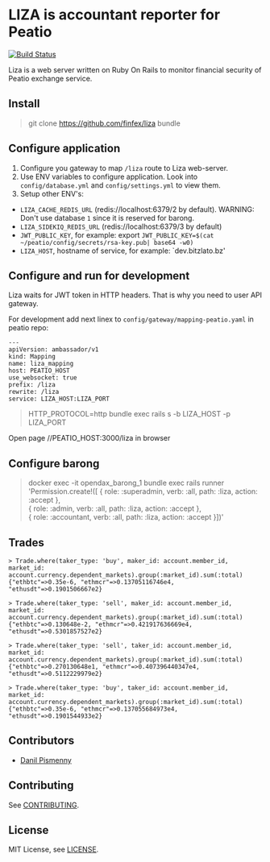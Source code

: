 # LIZA is accountant reporter for Peatio

[![Build Status](https://travis-ci.org/finfex/liza.svg?branch=master)](https://travis-ci.org/finfex/liza)

Liza is a web server written on Ruby On Rails to monitor financial security of Peatio exchange service.

## Install

> git clone https://github.com/finfex/liza
> bundle

## Configure application

1. Configure you gateway to map `/liza` route to Liza web-server.
2. Use ENV variables to configure application. Look into `config/database.yml` and `config/settings.yml` to view them.
3. Setup other ENV's:

  * `LIZA_CACHE_REDIS_URL` (redis://localhost:6379/2 by default). WARNING: Don't use database
    `1` since it is reserved for barong.
  * `LIZA_SIDEKIQ_REDIS_URL` (redis://localhost:6379/3 by default)
  * `JWT_PUBLIC_KEY`, for example: export `JWT_PUBLIC_KEY=$(cat ~/peatio/config/secrets/rsa-key.pub| base64 -w0) `
  * `LIZA_HOST`, hostname of service, for example: `dev.bitzlato.bz'

## Configure and run for development

Liza waits for JWT token in HTTP headers. That is why you need to user API
gateway.

For development add next linex to `config/gateway/mapping-peatio.yaml` in
peatio repo:

```
---
apiVersion: ambassador/v1
kind: Mapping
name: liza_mapping
host: PEATIO_HOST
use_websocket: true
prefix: /liza
rewrite: /liza
service: LIZA_HOST:LIZA_PORT
```

> HTTP_PROTOCOL=http bundle exec rails s -b LIZA_HOST -p LIZA_PORT

Open page //PEATIO_HOST:3000/liza in browser

## Configure barong

> docker exec -it opendax_barong_1 bundle exec rails runner \
  'Permission.create!([ { role: :superadmin, verb: :all, path: :liza, action: :accept }, \
  { role: :admin, verb: :all, path: :liza, action: :accept }, \
  { role: :accountant, verb: :all, path: :liza, action: :accept }])'

## Trades

```
> Trade.where(taker_type: 'buy', maker_id: account.member_id, market_id: account.currency.dependent_markets).group(:market_id).sum(:total)
{"ethbtc"=>0.35e-6, "ethmcr"=>0.13705116746e4, "ethusdt"=>0.1901506667e2}

> Trade.where(taker_type: 'sell', maker_id: account.member_id, market_id: account.currency.dependent_markets).group(:market_id).sum(:total)
{"ethbtc"=>0.130648e-2, "ethmcr"=>0.421917636669e4, "ethusdt"=>0.5301857527e2}

> Trade.where(taker_type: 'sell', taker_id: account.member_id, market_id: account.currency.dependent_markets).group(:market_id).sum(:total)
{"ethbtc"=>0.270130648e1, "ethmcr"=>0.407396440347e4, "ethusdt"=>0.5112229979e2}

> Trade.where(taker_type: 'buy', taker_id: account.member_id, market_id: account.currency.dependent_markets).group(:market_id).sum(:total)
{"ethbtc"=>0.35e-6, "ethmcr"=>0.137055684973e4, "ethusdt"=>0.1901544933e2}

```

## Contributors

* [Danil Pismenny](https://github.com/dapi)

## Contributing

See [CONTRIBUTING](CONTRIBUTING.md).

## License

MIT License, see [LICENSE](LICENSE).

